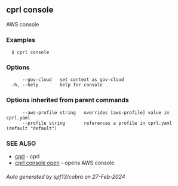 ## cprl console

AWS console

### Examples

```
  $ cprl console
```

### Options

```
      --gov-cloud   set context as gov-cloud
  -h, --help        help for console
```

### Options inherited from parent commands

```
      --aws-profile string   overrides [aws-profile] value in cprl.yaml
      --profile string       references a profile in cprl.yaml (default "default")
```

### SEE ALSO

* [cprl](cprl.md)	 - cprl
* [cprl console open](cprl_console_open.md)	 - opens AWS console

###### Auto generated by spf13/cobra on 27-Feb-2024
